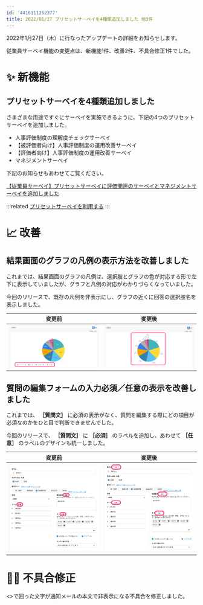 ```yaml
---
id: '4416111252377'
title: 2022/01/27 プリセットサーベイを4種類追加しました 他3件
---
```

2022年1月27日（木）に行なったアップデートの詳細をお知らせします。

従業員サーベイ機能の変更点は、新機能1件、改善2件、不具合修正1件でした。

# ✨ 新機能

## プリセットサーベイを4種類追加しました

さまざまな用途ですぐにサーベイを実施できるように、下記の4つのプリセットサーベイを追加しました。

- 人事評価制度の理解度チェックサーベイ
- 【被評価者向け】人事評価制度の運用改善サーベイ
- 【評価者向け】人事評価制度の運用改善サーベイ
- マネジメントサーベイ

下記のお知らせもあわせてご覧ください。

[【従業員サーベイ】プリセットサーベイに評価関連のサーベイとマネジメントサーベイを追加しました](https://smarthr.jp/update/32465)

:::related
[プリセットサーベイを利用する](https://knowledge.smarthr.jp/hc/ja/articles/360054477074)
:::

# 📈 改善

## 結果画面のグラフの凡例の表示方法を改善しました

これまでは、結果画面のグラフの凡例は、選択肢とグラフの色が対応する形で左下に表示していましたが、グラフと凡例の対応がわかりづらくなっていました。

今回のリリースで、既存の凡例を非表示にし、グラフの近くに回答の選択肢名を表示しました。

| 変更前 | 変更後 |
| --- | --- |
| ![](./before01-2.png) | ![](./after01.png) |

## 質問の編集フォームの入力必須／任意の表示を改善しました

これまでは、 **［質問文］** に必須の表示がなく、質問を編集する際にどの項目が必須なのかをひと目で判断できませんでした。

今回のリリースで、 **［質問文］** に **［必須］** のラベルを追加し、あわせて **［任意］** のラベルのデザインも統一しました。

| 変更前 | 変更後 |
| --- | --- |
| ![](./mceclip2.png) | ![](./mceclip3.png) |

# 👨‍⚕️ 不具合修正

<>で囲った文字が通知メールの本文で非表示になる不具合を修正しました。
